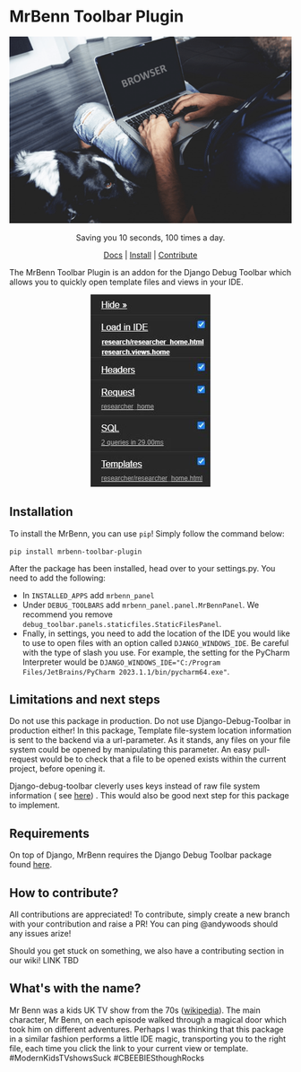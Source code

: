 # MrBenn Toolbar Plugin

<p align="center">
    <img alt="MrBenn explainer animation" src="https://github.com/andytwoods/mrbenn/blob/main/.github/images/mrbenn.gif?raw=true">
</p>

<p align="center">
Saving you 10 seconds, 100 times a day.
</p>

<p align="center">
    <a href="https://mrbenn.readthedocs.io/en/latest/index.html">Docs</a> |
    <a href="https://pypi.org/project/mrbenn-toolbar-plugin/">Install</a> |
    <a href="https://github.com/andytwoods/mrbenn/projects/1">Contribute</a> 
</p>

The MrBenn Toolbar Plugin is an addon for the Django Debug Toolbar which allows you to quickly open template files and
views in your IDE.

<p align="center">
<img alt="MrBenn demo" src="https://github.com/andytwoods/mrbenn/blob/main/.github/images/panel.jpg?raw=true">
</p>

## Installation

To install the MrBenn, you can use `pip`! Simply follow the command below:

```pip install mrbenn-toolbar-plugin```

After the package has been installed, head over to your settings.py. You need to add the following:

- In ``INSTALLED_APPS`` add ``mrbenn_panel``
- Under ``DEBUG_TOOLBARS`` add ``mrbenn_panel.panel.MrBennPanel``. We recommend you remove
  `debug_toolbar.panels.staticfiles.StaticFilesPanel`.
- Fnally, in settings, you need to add the location of the IDE you would like to use to open files with an
  option called ``DJANGO_WINDOWS_IDE``. Be careful with the type of slash you use. For example, the setting for the PyCharm Interpreter would
  be `DJANGO_WINDOWS_IDE="C:/Program Files/JetBrains/PyCharm 2023.1.1/bin/pycharm64.exe"`.

## Limitations and next steps

Do not use this package in production. Do not use Django-Debug-Toolbar in production either! In this package, Template
file-system location information is sent to the backend via a url-parameter. As it stands, any files on your file system
could be opened by manipulating this parameter. An easy pull-request would be to check that a file to be opened exists
within the current project, before opening it.

Django-debug-toolbar cleverly uses keys instead of raw file system information (
see [here](https://github.com/jazzband/django-debug-toolbar/blob/5665d6808ce0780d2594157684dd6869d1e048a5/debug_toolbar/panels/templates/views.py#L19))
. This would also be good next step for this package to implement.

## Requirements

On top of Django, MrBenn requires the Django Debug Toolbar package found
[here](https://github.com/jazzband/django-debug-toolbar).

## How to contribute?

All contributions are appreciated! To contribute, simply create a new branch with your contribution and raise a PR! You
can ping @andywoods should any issues arize!

Should you get stuck on something, we also have a contributing section in our wiki! LINK TBD

## What's with the name?

Mr Benn was a kids UK TV show from the 70s ([wikipedia](https://en.wikipedia.org/wiki/Mr_Benn)). The main character, Mr
Benn, on each episode walked through a magical door which took him on different adventures. Perhaps I was thinking that
this package in a similar fashion performs a little IDE magic, transporting you to the right file, each time you click
the link to your current view or template. #ModernKidsTVshowsSuck #CBEEBIESthoughRocks